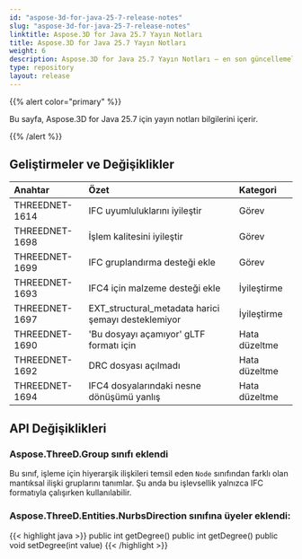 ```yaml
---
id: "aspose-3d-for-java-25-7-release-notes"
slug: "aspose-3d-for-java-25-7-release-notes"
linktitle: Aspose.3D for Java 25.7 Yayın Notları
title: Aspose.3D for Java 25.7 Yayın Notları
weight: 6
description: Aspose.3D for Java 25.7 Yayın Notları – en son güncellemeler ve düzeltmeler.
type: repository
layout: release
---
```


{{% alert color="primary" %}}

Bu sayfa, Aspose.3D for Java 25.7 için yayın notları bilgilerini içerir.

{{% /alert %}}
## **Geliştirmeler ve Değişiklikler**
|**Anahtar**|**Özet**|**Kategori**|
| :- | :- | :- |
| THREEDNET-1614 | IFC uyumluluklarını iyileştir | Görev |
| THREEDNET-1698 | İşlem kalitesini iyileştir | Görev |
| THREEDNET-1699 | IFC gruplandırma desteği ekle | Görev |
| THREEDNET-1693 | IFC4 için malzeme desteği ekle | İyileştirme |
| THREEDNET-1697 | EXT_structural_metadata harici şemayı desteklemiyor | İyileştirme |
| THREEDNET-1690 |  'Bu dosyayı açamıyor' gLTF formatı için | Hata düzeltme |
| THREEDNET-1692 | DRC dosyası açılmadı | Hata düzeltme |
| THREEDNET-1694 | IFC4 dosyalarındaki nesne dönüşümü yanlış | Hata düzeltme |

## API Değişiklikleri ##

### **Aspose.ThreeD.Group** sınıfı eklendi

Bu sınıf, işleme için hiyerarşik ilişkileri temsil eden `Node` sınıfından farklı olan mantıksal ilişki gruplarını tanımlar. Şu anda bu işlevsellik yalnızca IFC formatıyla çalışırken kullanılabilir.

### **Aspose.ThreeD.Entities.NurbsDirection** sınıfına üyeler eklendi:

{{< highlight java >}}
        public int getDegree()
        public int getDegree()
	public void setDegree(int value)
{{< /highlight >}}